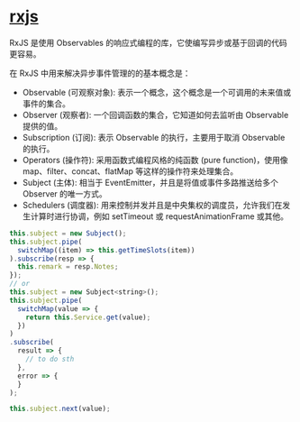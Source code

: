 # [rxjs](https://cn.rx.js.org/)

RxJS 是使用 Observables 的响应式编程的库，它使编写异步或基于回调的代码更容易。

在 RxJS 中用来解决异步事件管理的的基本概念是：

- Observable (可观察对象): 表示一个概念，这个概念是一个可调用的未来值或事件的集合。
- Observer (观察者): 一个回调函数的集合，它知道如何去监听由 Observable 提供的值。
- Subscription (订阅): 表示 Observable 的执行，主要用于取消 Observable 的执行。
- Operators (操作符): 采用函数式编程风格的纯函数 (pure function)，使用像 map、filter、concat、flatMap 等这样的操作符来处理集合。
- Subject (主体): 相当于 EventEmitter，并且是将值或事件多路推送给多个 Observer 的唯一方式。
- Schedulers (调度器): 用来控制并发并且是中央集权的调度员，允许我们在发生计算时进行协调，例如 setTimeout 或 requestAnimationFrame 或其他。

```js
this.subject = new Subject();
this.subject.pipe(
  switchMap((item) => this.getTimeSlots(item))
).subscribe(resp => {
  this.remark = resp.Notes;
});
// or
this.subject = new Subject<string>();
this.subject.pipe(
  switchMap(value => {
    return this.Service.get(value);
  })
)
.subscribe(
  result => {
    // to do sth
  },
  error => {
  }
);

this.subject.next(value);
```

## 